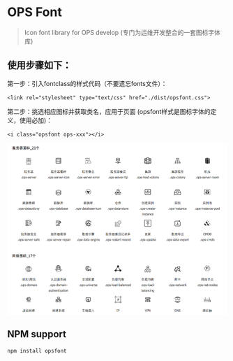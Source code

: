 OPS Font
===================

> Icon font library for OPS develop (专门为运维开发整合的一套图标字体库)

## 使用步骤如下：

第一步：引入fontclass的样式代码（不要遗忘fonts文件）：
```
<link rel="stylesheet" type="text/css" href="./dist/opsfont.css">
```
第二步：挑选相应图标并获取类名，应用于页面 (opsfont样式是图标字体的定义，使用必加)：
```
<i class="opsfont ops-xxx"></i>
```
<img src="https://raw.githubusercontent.com/guansoul/OPS-Font/master/example/opsfont.png">

## NPM support
```
npm install opsfont
```
